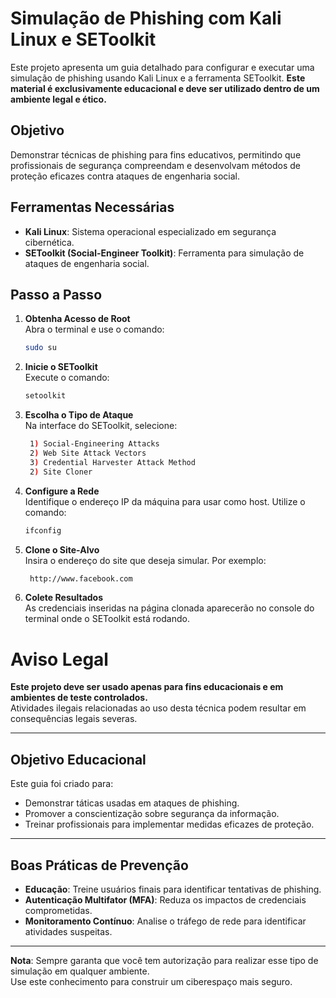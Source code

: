# Simulação de Phishing com Kali Linux e SEToolkit

Este projeto apresenta um guia detalhado para configurar e executar uma simulação de phishing usando Kali Linux e a ferramenta SEToolkit. **Este material é exclusivamente educacional e deve ser utilizado dentro de um ambiente legal e ético.**

## Objetivo

Demonstrar técnicas de phishing para fins educativos, permitindo que profissionais de segurança compreendam e desenvolvam métodos de proteção eficazes contra ataques de engenharia social.

## Ferramentas Necessárias

- **Kali Linux**: Sistema operacional especializado em segurança cibernética.
- **SEToolkit (Social-Engineer Toolkit)**: Ferramenta para simulação de ataques de engenharia social.

## Passo a Passo

1. **Obtenha Acesso de Root**  
Abra o terminal e use o comando:
   ```bash
   sudo su
2. **Inicie o SEToolkit**  
Execute o comando:
   ```bash
   setoolkit
3. **Escolha o Tipo de Ataque**  
 Na interface do SEToolkit, selecione:
   ```bash
    1) Social-Engineering Attacks
    2) Web Site Attack Vectors
    3) Credential Harvester Attack Method
    2) Site Cloner
4. **Configure a Rede**  
Identifique o endereço IP da máquina para usar como host. Utilize o comando:
   ```bash
   ifconfig
5. **Clone o Site-Alvo**  
Insira o endereço do site que deseja simular. Por exemplo:
   ```bash
    http://www.facebook.com
6. **Colete Resultados**  
As credenciais inseridas na página clonada aparecerão no console do terminal onde o SEToolkit está rodando.
   
# Aviso Legal

**Este projeto deve ser usado apenas para fins educacionais e em ambientes de teste controlados.**  
Atividades ilegais relacionadas ao uso desta técnica podem resultar em consequências legais severas.

---

## Objetivo Educacional

Este guia foi criado para:

- Demonstrar táticas usadas em ataques de phishing.
- Promover a conscientização sobre segurança da informação.
- Treinar profissionais para implementar medidas eficazes de proteção.

---

## Boas Práticas de Prevenção

- **Educação**: Treine usuários finais para identificar tentativas de phishing.
- **Autenticação Multifator (MFA)**: Reduza os impactos de credenciais comprometidas.
- **Monitoramento Contínuo**: Analise o tráfego de rede para identificar atividades suspeitas.

---

**Nota**: Sempre garanta que você tem autorização para realizar esse tipo de simulação em qualquer ambiente.  
Use este conhecimento para construir um ciberespaço mais seguro.
